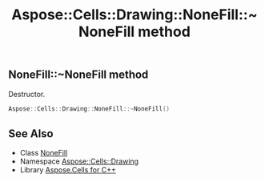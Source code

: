 ﻿---
title: Aspose::Cells::Drawing::NoneFill::~NoneFill method
linktitle: ~NoneFill
second_title: Aspose.Cells for C++ API Reference
description: 'Aspose::Cells::Drawing::NoneFill::~NoneFill method. Destructor in C++.'
type: docs
weight: 200
url: /cpp/aspose.cells.drawing/nonefill/~nonefill/
---
## NoneFill::~NoneFill method


Destructor.

```cpp
Aspose::Cells::Drawing::NoneFill::~NoneFill()
```

## See Also

* Class [NoneFill](../)
* Namespace [Aspose::Cells::Drawing](../../)
* Library [Aspose.Cells for C++](../../../)
